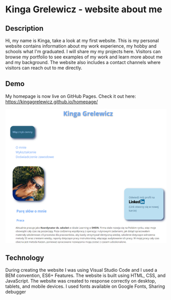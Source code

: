 # Kinga Grelewicz - website about me

## Description
Hi, my name is Kinga, take a look at my first website.
This is my personal website contains information about my work experience, my hobby and schools what I'm graduated. I will share my my projects here.
Visitors can browse my portfolio to see examples of my work and learn more about me and my background. The website also includes a contact channels where visitors can reach out to me directly.

## Demo
My homepage is now live on GitHub Pages. Check it out here:
https://kingagrelewicz.github.io/homepage/
 
![Homepage screenshot](images/homepagescreenshot.png)

## Technology
During creating the website I was using Visual Studio Code and I used a BEM convention, ES6+ Features.
The website is built using HTML, CSS, and JavaScript. The website was created to response correctly on desktop, tablets, and mobile devices. 
I used fonts available on Google Fonts, Sharing debugger
